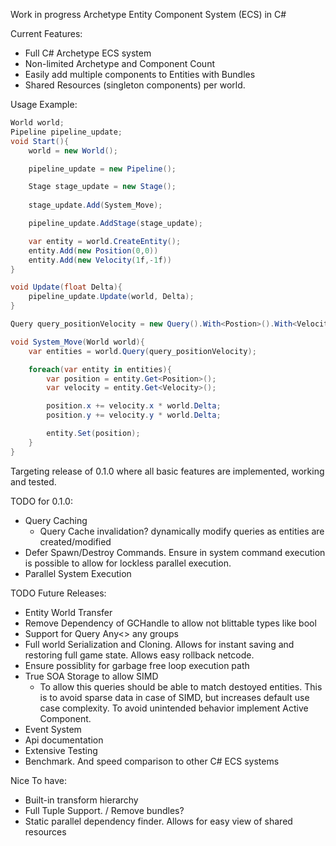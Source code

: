 Work in progress Archetype Entity Component System (ECS) in C#

Current Features:

- Full C# Archetype ECS system
- Non-limited Archetype and Component Count
- Easily add multiple components to Entities with Bundles
- Shared Resources (singleton components) per world.


Usage Example:
```csharp
World world;
Pipeline pipeline_update;
void Start(){
	world = new World();

	pipeline_update = new Pipeline();

	Stage stage_update = new Stage();
				
	stage_update.Add(System_Move);

	pipeline_update.AddStage(stage_update);

	var entity = world.CreateEntity();
	entity.Add(new Position(0,0))
	entity.Add(new Velocity(1f,-1f))
}

void Update(float Delta){
	pipeline_update.Update(world, Delta);
}

Query query_positionVelocity = new Query().With<Postion>().With<Velocity>();

void System_Move(World world){
	var entities = world.Query(query_positionVelocity);

	foreach(var entity in entities){
		var position = entity.Get<Position>();
		var velocity = entity.Get<Velocity>();

		position.x += velocity.x * world.Delta;
		position.y += velocity.y * world.Delta;

		entity.Set(position);
	}
}
```









Targeting release of 0.1.0 where all basic features are implemented, working and tested.

TODO for 0.1.0:
- Query Caching
	- Query Cache invalidation? dynamically modify queries as entities are created/modified
- Defer Spawn/Destroy Commands. Ensure in system command execution is possible to allow for lockless parallel execution.
- Parallel System Execution

TODO Future Releases:
- Entity World Transfer
- Remove Dependency of GCHandle to allow not blittable types like bool
- Support for Query Any<> any groups
- Full world Serialization and Cloning. Allows for instant saving and restoring full game state. Allows easy rollback netcode.
- Ensure possiblity for garbage free loop execution path
- True SOA Storage to allow SIMD
	- To allow this queries should be able to match destoyed entities. This is to avoid sparse data in case of SIMD, but increases default use case complexity. To avoid unintended behavior implement Active Component.	
- Event System
- Api documentation
- Extensive Testing
- Benchmark. And speed comparison to other C# ECS systems


Nice To have:
- Built-in transform hierarchy
- Full Tuple Support. / Remove bundles?
- Static parallel dependency finder. Allows for easy view of shared resources
